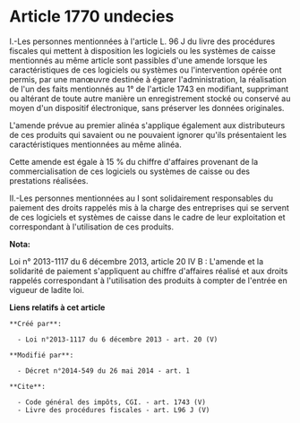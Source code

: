 # Article 1770 undecies

I.-Les personnes mentionnées à l'article L. 96 J du livre des procédures fiscales qui mettent à disposition les logiciels ou
les systèmes de caisse mentionnés au même article sont passibles d'une amende lorsque les caractéristiques de ces logiciels
ou systèmes ou l'intervention opérée ont permis, par une manœuvre destinée à égarer l'administration, la réalisation de l'un
des faits mentionnés au 1° de l'article 1743 en modifiant, supprimant ou altérant de toute autre manière un enregistrement
stocké ou conservé au moyen d'un dispositif électronique, sans préserver les données originales. 

L'amende prévue au premier alinéa s'applique également aux distributeurs de ces produits qui savaient ou ne pouvaient ignorer
qu'ils présentaient les caractéristiques mentionnées au même alinéa. 

Cette amende est égale à 15 % du chiffre d'affaires provenant de la commercialisation de ces logiciels ou systèmes de caisse
ou des prestations réalisées. 

II.-Les personnes mentionnées au I sont solidairement responsables du paiement des droits rappelés mis à la charge des
entreprises qui se servent de ces logiciels et systèmes de caisse dans le cadre de leur exploitation et correspondant à
l'utilisation de ces produits.

**Nota:**

Loi n° 2013-1117 du 6 décembre 2013, article 20 IV B : L'amende et la solidarité de paiement s'appliquent au chiffre
d'affaires réalisé et aux droits rappelés correspondant à l'utilisation des produits à compter de l'entrée en vigueur de
ladite loi.

**Liens relatifs à cet article**

	**Créé par**:

	  - Loi n°2013-1117 du 6 décembre 2013 - art. 20 (V)

	**Modifié par**:

	  - Décret n°2014-549 du 26 mai 2014 - art. 1

	**Cite**:

	  - Code général des impôts, CGI. - art. 1743 (V)
	  - Livre des procédures fiscales - art. L96 J (V)
